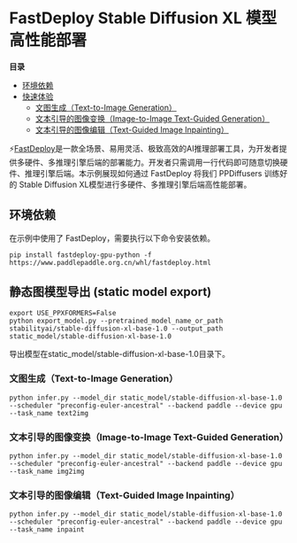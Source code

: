 # FastDeploy Stable Diffusion XL 模型高性能部署

 **目录**
   * [环境依赖](#环境依赖)
   * [快速体验](#快速体验)
       * [文图生成（Text-to-Image Generation）](#文图生成)
       * [文本引导的图像变换（Image-to-Image Text-Guided Generation）](#文本引导的图像变换)
       * [文本引导的图像编辑（Text-Guided Image Inpainting）](#文本引导的图像编辑)

⚡️[FastDeploy](https://github.com/PaddlePaddle/FastDeploy)是一款全场景、易用灵活、极致高效的AI推理部署工具，为开发者提供多硬件、多推理引擎后端的部署能力。开发者只需调用一行代码即可随意切换硬件、推理引擎后端。本示例展现如何通过 FastDeploy 将我们 PPDiffusers 训练好的 Stable Diffusion XL模型进行多硬件、多推理引擎后端高性能部署。

<a name="环境依赖"></a>

## 环境依赖

在示例中使用了 FastDeploy，需要执行以下命令安装依赖。

```shell
pip install fastdeploy-gpu-python -f https://www.paddlepaddle.org.cn/whl/fastdeploy.html
```

<a name="快速体验"></a>

## 静态图模型导出 (static model export)
```
export USE_PPXFORMERS=False
python export_model.py --pretrained_model_name_or_path stabilityai/stable-diffusion-xl-base-1.0 --output_path static_model/stable-diffusion-xl-base-1.0
```
导出模型在static_model/stable-diffusion-xl-base-1.0目录下。

### 文图生成（Text-to-Image Generation）
```
python infer.py --model_dir static_model/stable-diffusion-xl-base-1.0 --scheduler "preconfig-euler-ancestral" --backend paddle --device gpu --task_name text2img
```

### 文本引导的图像变换（Image-to-Image Text-Guided Generation）
```
python infer.py --model_dir static_model/stable-diffusion-xl-base-1.0 --scheduler "preconfig-euler-ancestral" --backend paddle --device gpu --task_name img2img
```

### 文本引导的图像编辑（Text-Guided Image Inpainting）
```
python infer.py --model_dir static_model/stable-diffusion-xl-base-1.0 --scheduler "preconfig-euler-ancestral" --backend paddle --device gpu --task_name inpaint
```

